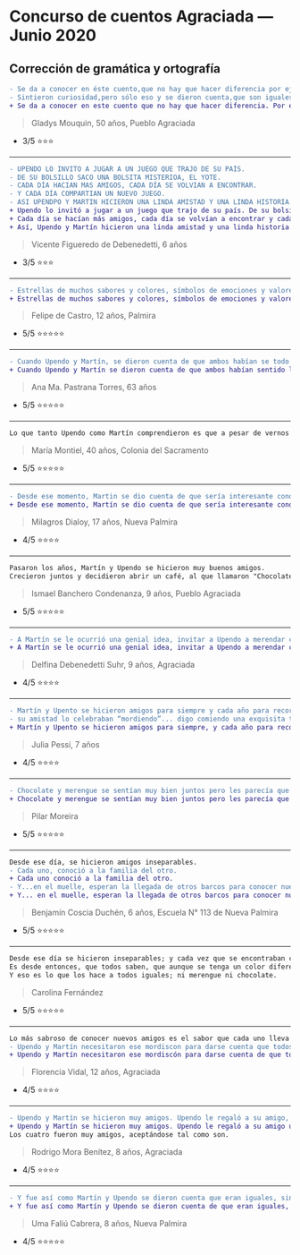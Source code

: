 # Concurso de cuentos Agraciada — Junio 2020

## Corrección de gramática y ortografía

```diff
- Se da a conocer en éste cuento,que no hay que hacer diferencia por ejemplo,Martin y Upendo.
- Sintieron curiosidad,pero sólo eso y se dieron cuenta,que son iguales
+ Se da a conocer en este cuento que no hay que hacer diferencia. Por ejemplo, Martín y Upendo sintieron curiosidad, pero solo eso, y se dieron cuenta de que son iguales.
```

> Gladys Mouquin, 50 años, Pueblo Agraciada

- 3/5 :star::star::star:

-----

```diff
- UPENDO LO INVITO A JUGAR A UN JUEGO QUE TRAJO DE SU PAÍS.
- DE SU BOLSILLO SACO UNA BOLSITA MISTERIOA, EL YOTE.
- CADA DÍA HACIAN MAS AMIGOS, CADA DÍA SE VOLVIAN A ENCONTRAR.
- Y CADA DÍA COMPARTIAN UN NUEVO JUEGO.
- ASI UPENDPO Y MARTIN HICIERON UNA LINDA AMISTAD Y UNA LINDA HISTORIA.
+ Upendo lo invitó a jugar a un juego que trajo de su país. De su bolsillo sacó una bolsita misteriosa, el yote.
+ Cada día se hacían más amigos, cada día se volvían a encontrar y cada día compartían un nuevo juego.
+ Así, Upendo y Martín hicieron una linda amistad y una linda historia.
```

> Vicente Figueredo de Debenedetti, 6 años

- 3/5 :star::star::star:

-----

```diff
- Estrellas de muchos sabores y colores, símbolos de emociones y valores : alegría, curiosidad, amor, respeto, amistad, humildad, libertad, igualdad, paz... un mundo ideal creado por niños.
+ Estrellas de muchos sabores y colores, símbolos de emociones y valores: alegría, curiosidad, amor, respeto, amistad, humildad, libertad, igualdad, paz... un mundo ideal creado por niños.
```

> Felipe de Castro, 12 años, Palmira

- 5/5 :star::star::star::star::star:

-----

```diff
- Cuando Upendo y Martín, se dieron cuenta de que ambos habían se todo la misma sensación con el mordisco, comprendieron que eran iguales aunque su color de piel eradiferente. Desde ese momento fueron amigos inseparables y jugaban y reían felices.
+ Cuando Upendo y Martín se dieron cuenta de que ambos habían sentido la misma sensación con el mordisco, comprendieron que eran iguales aunque su color de piel era diferente. Desde ese momento fueron amigos inseparables y jugaban y reían felices.
```

> Ana Ma. Pastrana Torres, 63 años

- 5/5 :star::star::star::star::star:

-----

```diff
Lo que tanto Upendo como Martín comprendieron es que a pesar de vernos distintos por fuera, sentimos todos lo mismo. Y que podemos ser amigos y llevarnos bien a pesar de vernos diferentes. Esto llena nuestro corazón de estrellas.
```

> María Montiel, 40 años, Colonia del Sacramento

- 5/5 :star::star::star::star::star:

----

```diff
- Desde ese momento, Martin se dio cuenta de que sería interesante conocer más sobre la vida de Upendo ya que este venia de otro lugar que él no conocía, entonces este lo invita a jugar a una plaza cercan de donde ellos se encontraban. Luego de compartir la tarde comenzaron a charlas sobre los países a los que ellos pertenecían, y así descubrieron que cada país es diferente, y no solo en su lengua sino también en sus culturas, etnia y religiones, descubriendo así que el mundo es muy diverso. Se dieron cuenta que tenían diferencias, pero los unía los valores como el respeto, la solidaridad y el compañerismo.
+ Desde ese momento, Martín se dio cuenta de que sería interesante conocer más sobre la vida de Upendo ya que este venía de otro lugar que él no conocía. Entonces, este lo invita a jugar a una plaza cerca de donde ellos se encontraban. Luego de compartir la tarde comenzaron a charlar sobre los países a los que ellos pertenecían. Así descubrieron que cada país es diferente, no solo en su lengua sino también en sus culturas, etnia y religiones, descubriendo así que el mundo es muy diverso. Se dieron cuenta de que tenían diferencias, pero los unían valores como el respeto, la solidaridad y el compañerismo.
```

> Milagros Dialoy, 17 años, Nueva Palmira

- 4/5 :star::star::star::star:

-----

```diff
Pasaron los años, Martín y Upendo se hicieron muy buenos amigos.
Crecieron juntos y decidieron abrir un café, al que llamaron "Chocolate y Merengue". Este nombre es muy especial para ellos, lo eligieron porque describe la forma en que se conocieron.
```

> Ismael Banchero Condenanza, 9 años, Pueblo Agraciada

- 5/5 :star::star::star::star::star:

-----

```diff
- A Martín se le ocurrió una genial idea, invitar a Upendo a merendar chocolate con merengue y como era de esperar Martín se comió el chocolate y Upendo el merengue que sabían a sabor dulce, pero diferente. Después de merendar Martín invitó a su amigo a recorrer la ciudad; y desde allí se hicieron muy buenos amigos porque a simple vista parecían diferentes, pero en realidad los dos tenían maneras muy parecidas de pensar, y luego de esto formaron una linda amistad para siempre.
+ A Martín se le ocurrió una genial idea, invitar a Upendo a merendar chocolate con merengue. Como era de esperar, Martín se comió el chocolate y Upendo el merengue, que sabían a sabor dulce, pero diferente. Después de merendar, Martín invitó a su amigo a recorrer la ciudad; y desde allí se hicieron muy buenos amigos porque a simple vista parecían diferentes, pero en realidad los dos tenían maneras muy parecidas de pensar. Luego de esto, formaron una linda amistad para siempre.
```

> Delfina Debenedetti Suhr, 9 años, Agraciada

- 4/5 :star::star::star::star:

-----

```diff
- Martín y Upento se hicieron amigos para siempre y cada año para recordar cómo comenzó
- su amistad lo celebraban “mordiendo”... digo comiendo una exquisita torta de chocolate y merengue.
+ Martín y Upento se hicieron amigos para siempre, y cada año para recordar cómo comenzó su amistad lo celebraban “mordiendo”... digo, comiendo una exquisita torta de chocolate y merengue.
```

> Julia Pessi, 7 años

- 4/5 :star::star::star::star:

-----

```diff
- Chocolate y merengue se sentían muy bien juntos pero les parecía que algo faltaba y se les ocurrió una gran idea...tenían que encontrar un nuevo amigo y salieron en busca de dulce de leche.
+ Chocolate y merengue se sentían muy bien juntos pero les parecía que algo faltaba y se les ocurrió una gran idea... tenían que encontrar un nuevo amigo y salieron en busca de dulce de leche.
```

> Pilar Moreira

- 5/5 :star::star::star::star::star:

-----

```diff
Desde ese día, se hicieron amigos inseparables.
- Cada uno, conoció a la familia del otro.
+ Cada uno conoció a la familia del otro.
- Y...en el muelle, esperan la llegada de otros barcos para conocer nuevas personas: sus costumbres, idiomas y hasta para comparar el color de la piel.
+ Y... en el muelle, esperan la llegada de otros barcos para conocer nuevas personas: sus costumbres, idiomas y hasta para comparar el color de la piel.
```

> Benjamín Coscia Duchén, 6 años, Escuela N° 113 de Nueva Palmira

- 5/5 :star::star::star::star::star:

-----

```diff
Desde ese día se hicieron inseparables; y cada vez que se encontraban con otro niño en la ciudad; estrellas y más estrellas salían de sus bocas.
Es desde entonces, que todos saben, que aunque se tenga un color diferente de piel o el pelo diferente o se hable diferente; todos los niños regalan con sus sonrisas millones de estrellas que nos iluminan a todos.
Y eso es lo que los hace a todos iguales; ni merengue ni chocolate.
```

> Carolina Fernández

- 5/5 :star::star::star::star::star:

-----

```diff
Lo más sabroso de conocer nuevos amigos es el sabor que cada uno lleva dentro.
- Upendo y Martín necesitaron ese mordiscon para darse cuenta que todos sin importar el color que seamos, ya sea merengue o chocolate; si tenemos el corazón dulce somos mucho mas ricos que cualquier comida.
+ Upendo y Martín necesitaron ese mordiscón para darse cuenta de que todos sin importar del color que seamos, ya sea merengue o chocolate: si tenemos el corazón dulce somos mucho más ricos que cualquier comida.
```

> Florencia Vidal, 12 años, Agraciada

- 4/5 :star::star::star::star:

-----

```diff
- Upendo y Martín se hicieron muy amigos. Upendo le regaló a su amigo, un gatito negro y Martín lo llamó Chocolate. Martín le regaló a Upendo un perrito blanco y éste lo llamó Merengue.
+ Upendo y Martín se hicieron muy amigos. Upendo le regaló a su amigo un gatito negro y Martín lo llamó Chocolate. Martín le regaló a Upendo un perrito blanco y este lo llamó Merengue.
Los cuatro fueron muy amigos, aceptándose tal como son.
```

> Rodrigo Mora Benítez, 8 años, Agraciada

- 4/5 :star::star::star::star:

-----

```diff
- Y fue así como Martín y Upendo se dieron cuenta que eran iguales, sin importar su color de piel, físico, condición social, forma de actuar o pensar. Desde ese momento se hicieron amigos, porque de eso se trata la verdadera amistad.
+ Y fue así como Martín y Upendo se dieron cuenta de que eran iguales, sin importar su color de piel, físico, condición social, forma de actuar o pensar. Desde ese momento se hicieron amigos, porque de eso se trata la verdadera amistad.
```

> Uma Faliú Cabrera, 8 años, Nueva Palmira

- 4/5 :star::star::star::star::star:
